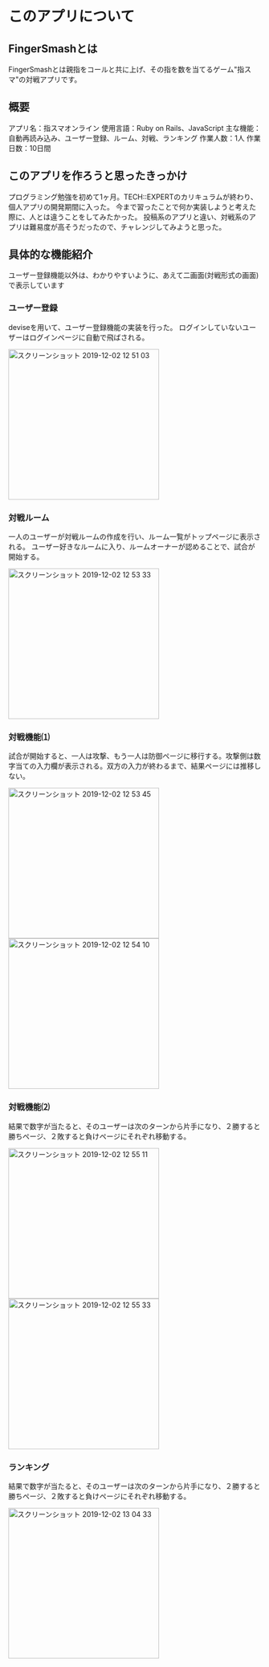# このアプリについて

## FingerSmashとは
FingerSmashとは親指をコールと共に上げ、その指を数を当てるゲーム"指スマ"の対戦アプリです。

## 概要
アプリ名：指スマオンライン
使用言語：Ruby on Rails、JavaScript
主な機能：自動再読み込み、ユーザー登録、ルーム、対戦、ランキング
作業人数：1人
作業日数：10日間

## このアプリを作ろうと思ったきっかけ
プログラミング勉強を初めて1ヶ月。TECH::EXPERTのカリキュラムが終わり、個人アプリの開発期間に入った。
今まで習ったことで何か実装しようと考えた際に、人とは違うことをしてみたかった。
投稿系のアプリと違い、対戦系のアプリは難易度が高そうだったので、チャレンジしてみようと思った。

## 具体的な機能紹介
ユーザー登録機能以外は、わかりやすいように、あえて二画面(対戦形式の画面)で表示しています

### ユーザー登録
deviseを用いて、ユーザー登録機能の実装を行った。
ログインしていないユーザーはログインページに自動で飛ばされる。

<img width="300" alt="スクリーンショット 2019-12-02 12 51 03" src="https://user-images.githubusercontent.com/57092560/71316922-5c58da80-24bc-11ea-8734-ca95559fc68f.png">

### 対戦ルーム
一人のユーザーが対戦ルームの作成を行い、ルーム一覧がトップページに表示される。
ユーザー好きなルームに入り、ルームオーナーが認めることで、試合が開始する。

<img width="300" alt="スクリーンショット 2019-12-02 12 53 33" src="https://user-images.githubusercontent.com/57092560/71316923-5c58da80-24bc-11ea-88ab-7b8fba307127.png">

### 対戦機能⑴
試合が開始すると、一人は攻撃、もう一人は防御ページに移行する。攻撃側は数字当ての入力欄が表示される。双方の入力が終わるまで、結果ページには推移しない。


<img width="300" alt="スクリーンショット 2019-12-02 12 53 45" src="https://user-images.githubusercontent.com/57092560/71316924-5cf17100-24bc-11ea-8e17-5d4b5755e0cf.png">

<img width="300" alt="スクリーンショット 2019-12-02 12 54 10" src="https://user-images.githubusercontent.com/57092560/71316925-5cf17100-24bc-11ea-9192-595c330bc29f.png">

### 対戦機能⑵
結果で数字が当たると、そのユーザーは次のターンから片手になり、２勝すると勝ちページ、２敗すると負けページにそれぞれ移動する。

<img width="300" alt="スクリーンショット 2019-12-02 12 55 11" src="https://user-images.githubusercontent.com/57092560/71316926-5cf17100-24bc-11ea-9e74-bcabe1a6c059.png">

<img width="300" alt="スクリーンショット 2019-12-02 12 55 33" src="https://user-images.githubusercontent.com/57092560/71316927-5cf17100-24bc-11ea-8f98-d7d33a196224.png">


### ランキング
結果で数字が当たると、そのユーザーは次のターンから片手になり、２勝すると勝ちページ、２敗すると負けページにそれぞれ移動する。

<img width="300" alt="スクリーンショット 2019-12-02 13 04 33" src="https://user-images.githubusercontent.com/57092560/71316928-5d8a0780-24bc-11ea-827d-3a43e2ee9c59.png">

